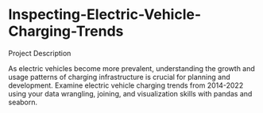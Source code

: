 # Inspecting-Electric-Vehicle-Charging-Trends


Project Description


As electric vehicles become more prevalent, understanding the growth and usage patterns of charging infrastructure is crucial for planning and development. Examine electric vehicle charging trends from 2014-2022 using your data wrangling, joining, and visualization skills with pandas and seaborn.
